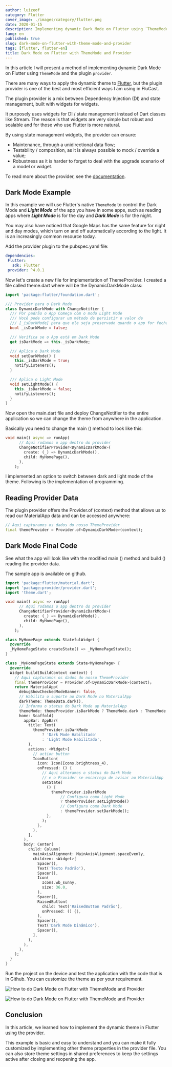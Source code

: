 ```yaml
---
author: luizeof
category: Flutter
cover_image: ./images/category/flutter.png
date: 2020-01-15
description: Implementing dynamic Dark Mode on Flutter using `ThemeMode` and the plugin `provider`.
lang: en
published: true
slug: dark-mode-on-flutter-with-theme-mode-and-provider
tags: [flutter, flutter-en]
title: Dark Mode on Flutter with ThemeMode and Provider
---
```


In this article I will present a method of implementing dynamic Dark Mode on Flutter using `ThemeMode` and the plugin `provider`.

There are many ways to apply the dynamic theme to [Flutter](/categories/flutter/), but the plugin provider is one of the best and most efficient ways I am using in FluCast.

The plugin provider is a mix between Dependency Injection (DI) and state management, built with widgets for widgets.

It purposely uses widgets for DI / state management instead of Dart classes like Stream. The reason is that widgets are very simple but robust and scalable and for those who use Flutter is more natural.

By using state management widgets, the provider can ensure:

-   Maintenance, through a unidirectional data flow;
-   Testability / composition, as it is always possible to mock / override a value;
-   Robustness as it is harder to forget to deal with the upgrade scenario of a model or widget.

To read more about the provider, see the [documentation](https://pub.dev/packages/provider).

## Dark Mode Example

In this example we will use Flutter's native `ThemeMode` to control the Dark Mode and **_Light Mode_** of the app you have in some apps, such as reading apps where **_Light Mode_** is for the day and **_Dark Mode_** is for the night.

You may also have noticed that Google Maps has the same feature for night and day modes, which turn on and off automatically according to the light. It is an increasingly common resource today.

Add the provider plugin to the pubspec.yaml file:

```yaml
dependencies:
 Flutter:
   sdk: Flutter
 provider: ^4.0.1
```

Now let's create a new file for implementation of ThemeProvider. I created a file called theme.dart where will be the DynamicDarkMode class:

```dart
import 'package:flutter/foundation.dart';

/// Provider para o Dark Mode
class DynamicDarkMode with ChangeNotifier {
  /// Por padrão o App Começa com o modo Light Mode
  /// Você pode configurar um método de persistir o valor de
  /// [_isDarkMode] para que ele seja preservado quando o app for fechado
  bool _isDarkMode = false;

  /// Verifica se o App está em Dark Mode
  get isDarkMode => this._isDarkMode;

  /// Aplica o Dark Mode
  void setDarkMode() {
    this._isDarkMode = true;
    notifyListeners();
  }

  /// Aplica o Light Mode
  void setLightMode() {
    this._isDarkMode = false;
    notifyListeners();
  }
}
```

Now open the main.dart file and deploy ChangeNotifier to the entire application so we can change the theme from anywhere in the application.

Basically you need to change the main () method to look like this:

```dart
void main() async => runApp(
      // Aqui rodamos o app dentro do provider
      ChangeNotifierProvider<DynamicDarkMode>(
        create: (_) => DynamicDarkMode(),
        child: MyHomePage(),
      ),
    );
```

I implemented an option to switch between dark and light mode of the theme. Following is the implementation of programming.

## Reading Provider Data

The plugin provider offers the Provider.of (context) method that allows us to read our MaterialApp data and can be accessed anywhere:

```dart
// Aqui capturamos os dados do nosso ThemeProvider
final themeProvider = Provider.of<DynamicDarkMode>(context);
```

## Dark Mode Final Code

See what the app will look like with the modified main () method and build () reading the provider data.

The sample app is available on github.

```dart
import 'package:flutter/material.dart';
import 'package:provider/provider.dart';
import 'theme.dart';

void main() async => runApp(
      // Aqui rodamos o app dentro do provider
      ChangeNotifierProvider<DynamicDarkMode>(
        create: (_) => DynamicDarkMode(),
        child: MyHomePage(),
      ),
    );

class MyHomePage extends StatefulWidget {
  @override
  _MyHomePageState createState() => _MyHomePageState();
}

class _MyHomePageState extends State<MyHomePage> {
  @override
  Widget build(BuildContext context) {
    // Aqui capturamos os dados do nosso ThemeProvider
    final themeProvider = Provider.of<DynamicDarkMode>(context);
    return MaterialApp(
      debugShowCheckedModeBanner: false,
      // Habilita o suporte ao Dark Mode no MaterialApp
      darkTheme: ThemeData.dark(),
      // Informa o status do Dark Mode ap MaterialApp
      themeMode: themeProvider.isDarkMode ? ThemeMode.dark : ThemeMode.light,
      home: Scaffold(
        appBar: AppBar(
          title: Text(
            themeProvider.isDarkMode
                ? 'Dark Mode Habilitado'
                : 'Light Mode Habilitado',
          ),
          actions: <Widget>[
            // action button
            IconButton(
              icon: Icon(Icons.brightness_4),
              onPressed: () {
                // Aqui alteramos o status do Dark Mode
                // e o Provider se encarrega de avisar ao MaterialApp
                setState(
                  () {
                    themeProvider.isDarkMode
                        // Configura como Light Mode
                        ? themeProvider.setLightMode()
                        // Configura como Dark Mode
                        : themeProvider.setDarkMode();
                  },
                );
              },
            ),
          ],
        ),
        body: Center(
          child: Column(
            mainAxisAlignment: MainAxisAlignment.spaceEvenly,
            children: <Widget>[
              Spacer(),
              Text('Texto Padrão'),
              Spacer(),
              Icon(
                Icons.wb_sunny,
                size: 36.0,
              ),
              Spacer(),
              RaisedButton(
                child: Text('RaisedButton Padrão'),
                onPressed: () {},
              ),
              Spacer(),
              Text('Dark Mode Dinâmico'),
              Spacer(),
            ],
          ),
        ),
      ),
    );
  }
}
```

Run the project on the device and test the application with the code that is in Github. You can customize the theme as per your requirement.

![How to do Dark Mode on Flutter with ThemeMode and Provider](./images/2020/jan/flutter-light-mode.png)

![How to do Dark Mode on Flutter with ThemeMode and Provider](./images/2020/jan/flutter-dark-mode.png)

## Conclusion

In this article, we learned how to implement the dynamic theme in Flutter using the provider.

This example is basic and easy to understand and you can make it fully customized by implementing other theme properties in the provider file. You can also store theme settings in shared preferences to keep the settings active after closing and reopening the app.
